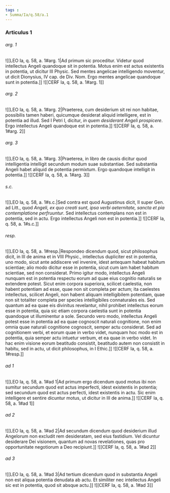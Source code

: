 ```yaml
---
tags : 
- Summa/Ia/q.58/a.1
---
```


### Articulus 1

###### arg. 1
![[LEO Ia, q. 58, a. 1#arg. 1|Ad primum sic proceditur. Videtur quod intellectus Angeli quandoque sit in potentia. Motus enim est actus existentis in potentia, ut dicitur III Physic. Sed mentes angelicae intelligendo moventur, ut dicit Dionysius, IV cap. de Div. Nom. Ergo mentes angelicae quandoque sunt in potentia.]]
![[CERF Ia, q. 58, a. 1#arg. 1]]

###### arg. 2
![[LEO Ia, q. 58, a. 1#arg. 2|Praeterea, cum desiderium sit rei non habitae, possibilis tamen haberi, quicumque desiderat aliquid intelligere, est in potentia ad illud. Sed I Petri I, dicitur, *in quem desiderant Angeli prospicere*. Ergo intellectus Angeli quandoque est in potentia.]]
![[CERF Ia, q. 58, a. 1#arg. 2]]

###### arg. 3
![[LEO Ia, q. 58, a. 1#arg. 3|Praeterea, in libro de causis dicitur quod intelligentia intelligit secundum modum suae substantiae. Sed substantia Angeli habet aliquid de potentia permixtum. Ergo quandoque intelligit in potentia.]]
![[CERF Ia, q. 58, a. 1#arg. 3]]

###### s.c.
![[LEO Ia, q. 58, a. 1#s.c.|Sed contra est quod Augustinus dicit, II super Gen. ad Litt., quod *Angeli, ex quo creati sunt, ipsa verbi aeternitate, sancta et pia contemplatione perfruuntur*. Sed intellectus contemplans non est in potentia, sed in actu. Ergo intellectus Angeli non est in potentia.]]
![[CERF Ia, q. 58, a. 1#s.c.]]

###### resp.
![[LEO Ia, q. 58, a. 1#resp.|Respondeo dicendum quod, sicut philosophus dicit, in III de anima et in VIII Physic., intellectus dupliciter est in potentia, uno modo, sicut ante addiscere vel invenire, idest antequam habeat habitum scientiae; alio modo dicitur esse in potentia, sicut cum iam habet habitum scientiae, sed non considerat. Primo igitur modo, intellectus Angeli nunquam est in potentia respectu eorum ad quae eius cognitio naturalis se extendere potest. Sicut enim corpora superiora, scilicet caelestia, non habent potentiam ad esse, quae non sit completa per actum; ita caelestes intellectus, scilicet Angeli, non habent aliquam intelligibilem potentiam, quae non sit totaliter completa per species intelligibiles connaturales eis. Sed quantum ad ea quae eis divinitus revelantur, nihil prohibet intellectus eorum esse in potentia, quia sic etiam corpora caelestia sunt in potentia quandoque ut illuminentur a sole. Secundo vero modo, intellectus Angeli potest esse in potentia ad ea quae cognoscit naturali cognitione, non enim omnia quae naturali cognitione cognoscit, semper actu considerat. Sed ad cognitionem verbi, et eorum quae in verbo videt, nunquam hoc modo est in potentia, quia semper actu intuetur verbum, et ea quae in verbo videt. In hac enim visione eorum beatitudo consistit, beatitudo autem non consistit in habitu, sed in actu, ut dicit philosophus, in I Ethic.]]
![[CERF Ia, q. 58, a. 1#resp.]]

###### ad 1
![[LEO Ia, q. 58, a. 1#ad 1|Ad primum ergo dicendum quod motus ibi non sumitur secundum quod est actus imperfecti, idest existentis in potentia; sed secundum quod est actus perfecti, idest existentis in actu. Sic enim intelligere et sentire dicuntur motus, ut dicitur in III de anima.]]
![[CERF Ia, q. 58, a. 1#ad 1]]

###### ad 2
![[LEO Ia, q. 58, a. 1#ad 2|Ad secundum dicendum quod desiderium illud Angelorum non excludit rem desideratam, sed eius fastidium. Vel dicuntur desiderare Dei visionem, quantum ad novas revelationes, quas pro opportunitate negotiorum a Deo recipiunt.]]
![[CERF Ia, q. 58, a. 1#ad 2]]

###### ad 3
![[LEO Ia, q. 58, a. 1#ad 3|Ad tertium dicendum quod in substantia Angeli non est aliqua potentia denudata ab actu. Et similiter nec intellectus Angeli sic est in potentia, quod sit absque actu.]]
![[CERF Ia, q. 58, a. 1#ad 3]]

